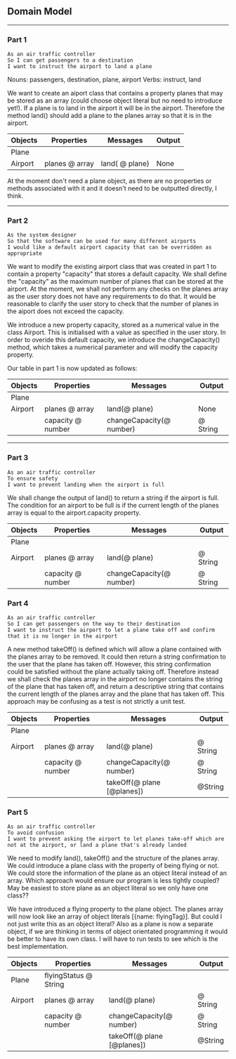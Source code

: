 ## Domain Model

---
### Part 1
```
As an air traffic controller
So I can get passengers to a destination
I want to instruct the airport to land a plane
```

Nouns: passengers, destination, plane, airport
Verbs: instruct, land

We want to create an aiport class that contains a property planes that may be stored as an array (could choose object literal but no need to introduce yet!). If a plane is to land in the airport it will be in the airport. Therefore the method land() should add a plane to the planes array so that it is in the airport. 

|Objects|Properties| Messages| Output|
|---| --- | ---| --- |
| Plane | | | |
|Airport | planes @ array | land( @ plane) | None |  

At the moment don't need a plane object, as there are no properties or methods associated with it and it doesn't need to be outputted directly, I think. 

---
### Part 2

```
As the system designer
So that the software can be used for many different airports
I would like a default airport capacity that can be overridden as appropriate
```

We want to modify the existing airport class that was created in part 1 to contain a property "capacity" that stores a default capacity. We shall define the "capacity" as the maximum number of planes that can be stored at the airport. At the moment, we shall not perform any checks on the planes array as the user story does not have any requirements to do that. It would be reasonable to clarify the user story to check that the number of planes in the aiport does not exceed the capacity. 

We introduce a new property capacity, stored as a numerical value in the class Airport. This is initialised with a value as specified in the user story. In order to overide this default capacity, we introduce the changeCapacity() method, which takes a numerical parameter and will modify the capacity property. 

Our table in part 1 is now updated as follows:

|Objects|Properties| Messages| Output|
|---| --- | ---| --- |
| Plane | | | |
|Airport | planes @ array | land(@ plane) | None |  
| |capacity @ number | changeCapacity(@ number)| @ String|

---
### Part 3

```
As an air traffic controller
To ensure safety
I want to prevent landing when the airport is full
```

We shall change the output of land() to return a string if the airport is full. The condition for an airport to be full is if the current length of the planes array is equal to the airport.capacity property.  

|Objects|Properties| Messages| Output|
|---| --- | ---| --- |
| Plane | | | |
|Airport | planes @ array | land(@ plane) | @ String |  
| |capacity @ number | changeCapacity(@ number)| @ String|

### Part 4 

```
As an air traffic controller
So I can get passengers on the way to their destination
I want to instruct the airport to let a plane take off and confirm that it is no longer in the airport
```

A new method takeOff() is defined which will allow a plane contained with the planes array to be removed. It could then return a string confirmation to the user that the plane has taken off. However, this string confirmation could be satisfied without the plane actually taking off. Therefore instead we shall check the planes array in the airport no longer contains the string of the plane that has taken off, and return a descriptive string that contains the current length of the planes array and the plane that has taken off. This approach may be confusing as a test is not strictly a unit test. 

|Objects|Properties| Messages| Output|
|---| --- | ---| --- |
| Plane | | | |
|Airport | planes @ array | land(@ plane) | @ String |  
| |capacity @ number | changeCapacity(@ number)| @ String|
| | |takeOff(@ plane [@planes])| @String|

### Part 5 

```
As an air traffic controller
To avoid confusion
I want to prevent asking the airport to let planes take-off which are not at the airport, or land a plane that's already landed
```

We need to modify land(), takeOff() and the structure of the planes array. We could introduce a plane class with the property of being flying or not. We could store the information of the plane as an object literal instead of an array. Which approach would ensure our program is less tightly coupled? May be easiest to store plane as an object literal so we only have one class??

We have introduced a flying property to the plane object. The planes array will now look like an array of object literals [{name: flyingTag}]. But could I not just write this as an object literal? Also as a plane is now a separate object, if we are thinking in terms of object orientated programming it would be better to have its own class. I will have to run tests to see which is the best implementation. 

|Objects|Properties| Messages| Output|
|---| --- | ---| --- |
| Plane | flyingStatus @ String | | |
|Airport | planes @ array | land(@ plane) | @ String |  
| |capacity @ number | changeCapacity(@ number)| @ String|
| | |takeOff(@ plane [@planes])| @String|
